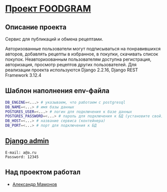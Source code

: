 # [Проект FOODGRAM](http://yandextube.sytes.net/recipes)
## Описание проекта
Cервис для публикаций и обмена рецептами.

Авторизованные пользователи могут подписываться на понравившихся авторов, добавлять рецепты
в избранное, в покупки, скачивать список покупок. Неавторизованным пользователям доступна
регистрация, авторизация, просмотр рецептов других пользователей.
Для реализации проекта используются Django 2.2.16, Django REST Framework 3.12.4

## Шаблон наполнения env-файла

```bash
DB_ENGINE=<...> # указываем, что работаем с postgresql
DB_NAME=<...> # имя базы данных
POSTGRES_USER=<...> # логин для подключения к базе данных
POSTGRES_PASSWORD=<...> # пароль для подключения к БД (установите свой)
DB_HOST=<...> # название сервиса (контейнера)
DB_PORT=<...> # порт для подключения к БД
```

## [Django admin](http://yandextube.sytes.net/admin)
```
E-mail: a@a.ru
Password: 12345
```
## Над проектом работал
- [Александр Мамонов](https://github.com/Alex-ai-dev)
